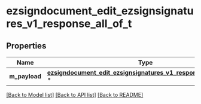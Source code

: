 # ezsigndocument_edit_ezsignsignatures_v1_response_all_of_t

## Properties
Name | Type | Description | Notes
------------ | ------------- | ------------- | -------------
**m_payload** | [**ezsigndocument_edit_ezsignsignatures_v1_response_m_payload_t**](ezsigndocument_edit_ezsignsignatures_v1_response_m_payload.md) \* |  | 

[[Back to Model list]](../README.md#documentation-for-models) [[Back to API list]](../README.md#documentation-for-api-endpoints) [[Back to README]](../README.md)


